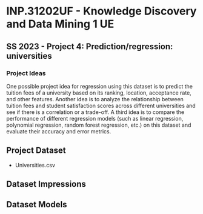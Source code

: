 # INP.31202UF - Knowledge Discovery and Data Mining 1 UE

## SS 2023 - Project 4: Prediction/regression: universities

### Project Ideas

One possible project idea for regression using this dataset is to predict the tuition fees of a university based on its ranking, location, acceptance rate, and other features. Another idea is to analyze the relationship between tuition fees and student satisfaction scores across different universities and see if there is a correlation or a trade-off. A third idea is to compare the performance of different regression models (such as linear regression, polynomial regression, random forest regression, etc.) on this dataset and evaluate their accuracy and error metrics.

## Project Dataset

- Universities.csv

## Dataset Impressions

## Dataset Models
